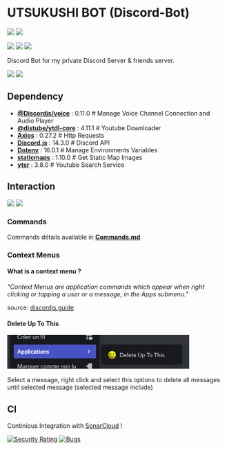# UTSUKUSHI BOT (Discord-Bot)
![](https://img.shields.io/badge/Discord%20JS-14-blueviolet)
![](https://img.shields.io/badge/Version-1.1.0_Snapshot-success)

![](https://img.shields.io/badge/Node.js-43853D?&logo=node.js&logoColor=white)
![](https://img.shields.io/badge/JavaScript-323330?logo=javascript&logoColor=F7DF1E)
![](https://img.shields.io/badge/TypeScript-007ACC?logo=typescript&logoColor=white)

Discord Bot for my private Discord Server & friends server.

![](https://img.shields.io/badge/JS-v1.0.0-323330?logo=javascript&logoColor=F7DF1E)
![](https://img.shields.io/badge/TS-v1.1.0+-323330?logo=typescript&logoColor=007ACC)

## Dependency
- **[@Discordjs/voice](https://www.npmjs.com/package/@discordjs/voice)** : 0.11.0       # Manage Voice Channel Connection and Audio Player
- **[@distube/ytdl-core](https://www.npmjs.com/package/@distube/ytdl-core)** : 4.11.1   # Youtube Downloader
- **[Axios](https://www.npmjs.com/package/axios)** : 0.27.2                             # Http Requests
- **[Discord.js](https://www.npmjs.com/package/discord.js)** : 14.3.0                   # Discord API
- **[Dotenv](https://www.npmjs.com/package/dotenv)** : 16.0.1                           # Manage Environments Variables
- **[staticmaps](https://www.npmjs.com/package/staticmaps)** : 1.10.0                   # Get Static Map Images
- **[ytsr](https://www.npmjs.com/package/ytsr)** : 3.8.0                                # Youtube Search Service

## Interaction
![](https://img.shields.io/badge/Slash_Commands-9-success)
![](https://img.shields.io/badge/Context_Menus-1-success)

### Commands

Commands détails available in **[Commands.md](./.github/readme/commands.md)**

### Context Menus

#### What is a context menu ?

*"Context Menus are application commands which appear when right clicking or tapping a user or a message, in the Apps submenu."*

source: [discordjs.guide](https://discordjs.guide/interactions/context-menus.html)

#### Delete Up To This

![](./.github/readme/ContextMenu.png)

Select a message, right click and select this options to delete all messages until selected message (selected message include)

## CI

Continious Integration with [SonarCloud](https://sonarcloud.io/) !

[![Security Rating](https://sonarcloud.io/api/project_badges/measure?project=DRACOX2500_Discord-Bot&metric=security_rating)](https://sonarcloud.io/summary/new_code?id=DRACOX2500_Discord-Bot)
[![Bugs](https://sonarcloud.io/api/project_badges/measure?project=DRACOX2500_Discord-Bot&metric=bugs)](https://sonarcloud.io/summary/new_code?id=DRACOX2500_Discord-Bot)